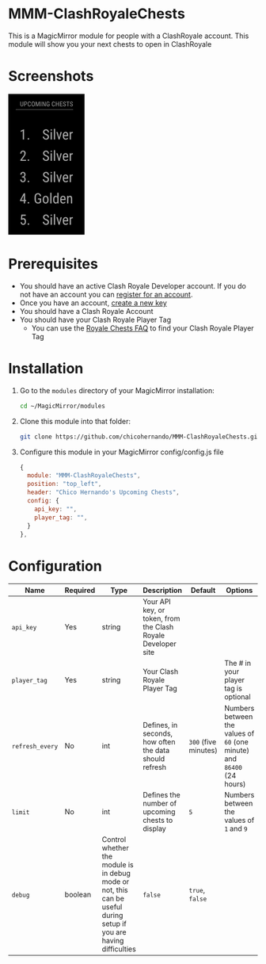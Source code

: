 # MMM-ClashRoyaleChests
This is a MagicMirror module for people with a ClashRoyale account. This module will show you your next chests to open in ClashRoyale

# Screenshots
![Screeenshot of Chests](screenshots/chests.png)

# Prerequisites
* You should have an active Clash Royale Developer account.  If you do not have an account you can [register for an account](https://developer.clashroyale.com/#/register).
* Once you have an account, [create a new key](https://developer.clashroyale.com/#/new-key)
* You should have a Clash Royale Account
* You should have your Clash Royale Player Tag
   * You can use the [Royale Chests FAQ](https://royalechests.com/faq) to find your Clash Royale Player Tag

# Installation
1. Go to the `modules` directory of your MagicMirror installation:
   ```sh
   cd ~/MagicMirror/modules
   ```
1. Clone this module into that folder:
   ```sh
   git clone https://github.com/chicohernando/MMM-ClashRoyaleChests.git
   ```
1. Configure this module in your MagicMirror config/config.js file
   ```js
   {
     module: "MMM-ClashRoyaleChests",
     position: "top_left",
     header: "Chico Hernando's Upcoming Chests",
     config: {
       api_key: "",
       player_tag: "",
     }
   },
   ```

# Configuration

|Name|Required|Type|Description|Default|Options|
|----|--------|----|-----------|-------|-------|
|`api_key`|Yes|string|Your API key, or token, from the Clash Royale Developer site|||
|`player_tag`|Yes|string|Your Clash Royale Player Tag||The # in your player tag is optional|
|`refresh_every`|No|int|Defines, in seconds, how often the data should refresh|`300` (five minutes)|Numbers between the values of `60` (one minute) and `86400` (24 hours)|
|`limit`|No|int|Defines the number of upcoming chests to display|`5`|Numbers between the values of `1` and `9`|
|`debug`|boolean|Control whether the module is in debug mode or not, this can be useful during setup if you are having difficulties|`false`|`true`, `false`|